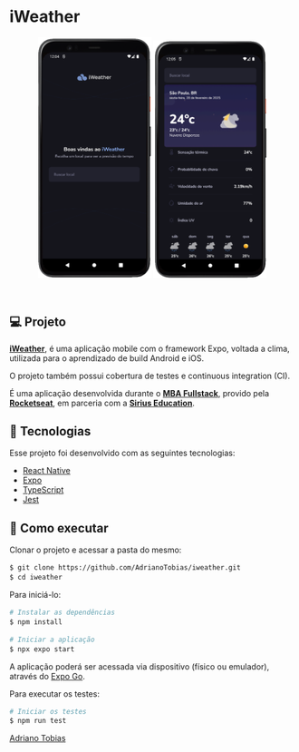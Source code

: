 # iWeather

<p align="center">
  <img src=".github/appImages/preview-home.png" alt="Preview do projeto - Página home" width="200">
  <img src=".github/appImages/preview-dashboard.png" alt="Preview do projeto - Página dashboard" width="200">
</p>

<br>

## 💻 Projeto

**[iWeather](https://github.com/AdrianoTobias/iweather)**, é uma aplicação mobile com o framework Expo, voltada a clima, utilizada para o aprendizado de build Android e iOS.

O projeto também possui cobertura de testes e continuous integration (CI).

É uma aplicação desenvolvida durante o **[MBA Fullstack](https://www.rocketseat.com.br/mba)**, provido pela **[Rocketseat](https://rocketseat.com.br/)**, em parceria com a **[Sirius Education](https://landing.sirius.education/home/)**.


## 🧪 Tecnologias

Esse projeto foi desenvolvido com as seguintes tecnologias:

- [React Native](https://reactnative.dev/)
- [Expo](https://expo.dev/)
- [TypeScript](https://www.typescriptlang.org/)
- [Jest](https://jestjs.io/pt-BR/docs/getting-started)


## 🚀 Como executar

Clonar o projeto e acessar a pasta do mesmo:

```bash
$ git clone https://github.com/AdrianoTobias/iweather.git
$ cd iweather
```

Para iniciá-lo:
```bash
# Instalar as dependências
$ npm install
```

```bash
# Iniciar a aplicação
$ npx expo start
```
A aplicação poderá ser acessada via dispositivo (físico ou emulador), através do [Expo Go](https://docs.expo.dev/get-started/set-up-your-environment/).

Para executar os testes:
```bash
# Iniciar os testes
$ npm run test
```



[Adriano Tobias](https://github.com/AdrianoTobias)